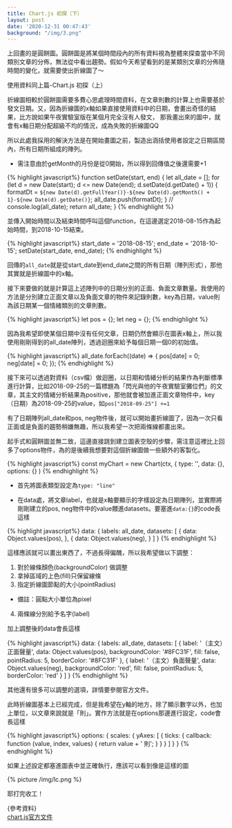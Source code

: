 ```yaml
---
title: Chart.js 初探（下）
layout: post
date: '2020-12-31 00:47:43'
background: "/img/3.png"
---
```


上回畫的是圓餅圖。圓餅圖是將某個時間段內的所有資料視為整體來探查當中不同類別文章的分佈，無法從中看出趨勢。假如今天希望看到的是某類別文章的分佈隨時間的變化，就需要使出折線圖了～

使用資料同上篇-Chart.js 初探（上）

折線圖相較於圓餅圖需要多費心思處理時間資料，在文章則數的計算上也需要基於發文日期。又，因為折線圖的x軸如果直接使用資料中的日期，會畫出奇怪的結果，比方說如果午夜實驗室版在某個月完全沒有人發文，
那我畫出來的圖中，就會有x軸日期分配超級不均的情況，成為失敗的折線圖QQ

所以此處我採用的解決方法是在開始畫圖之前，製造出涵括使用者設定之日期區間內，所有日期所組成的陣列。
- 需注意由於getMonth的月份是從0開始，所以得到回傳值之後還需要+1

{% highlight javascript%}
function setDate(start, end) {
	let all_date = [];
	for (let d = new Date(start); d <= new Date(end); d.setDate(d.getDate() + 1)) {
		formatDt = `${new Date(d).getFullYear()}-${new Date(d).getMonth() + 1}-${new Date(d).getDate()}`;
		all_date.push(formatDt);
	}
	// console.log(all_date);
	return all_date;
} 
{% endhighlight %} 

並傳入開始時間以及結束時間呼叫這個function，在這邊選定2018-08-15作為起始時間，到2018-10-15結束。

{% highlight javascript%}
start_date = '2018-08-15';
end_date = '2018-10-15';
setDate(start_date, end_date);
{% endhighlight %} 

回傳的```all_date```就是從start_date到end_date之間的所有日期（陣列形式），那他其實就是折線圖中的x軸。

接下來要做的就是計算這上述陣列中的日期分別的正面、負面文章數量。我使用的方法是分別建立正面文章以及負面文章的物件來記錄則數，key為日期，value則為該日期某一個情緒類別的文章則數。

{% highlight javascript%}
let pos = {};
let neg = {};
{% endhighlight %} 

因為我希望即使某個日期中沒有任何文章，日期仍然會顯示在圖表x軸上，所以我使用剛剛得到的all_date陣列，透過迴圈來給予每個日期一個0的初始值。

{% highlight javascript%}
all_date.forEach((date) => {
		pos[date] = 0;
		neg[date] = 0;
	});
{% endhighlight %} 

接下來可以透過對資料（csv檔）做迴圈，以日期和情緒分析的結果作為判斷標準進行計算，比如2018-09-25的一篇標題為「閃光與他的午夜實驗室攤位們」的文章，其主文的情緒分析結果為positive，那他就會被加進正面文章物件中，key（日期）為2018-09-25的value，如```pos["2018-09-25"] +=1 ```

有了日期陣列all_date和pos, neg物件後，就可以開始畫折線圖了，因為一次只看正面或是負面的趨勢稍嫌無趣，所以我希望一次把兩條線都畫出來。

起手式和圓餅圖並無二致，這邊直接跳到建立圖表空殼的步驟，需注意這裡比上回多了options物件，為的是後續我想要對這個折線圖做一些額外的客製化。

{% highlight javascript%}
const myChart = new Chart(ctx, {
	type: '',
	data: {},
	options: {}
)
{% endhighlight %} 

- 首先將圖表類型設定為```type: "line"```

- 在data處，將文章label，也就是x軸要顯示的字樣設定為日期陣列，並實際將剛剛建立的pos, neg物件中的value餵進datasets。要塞進```data:{}```的code長這樣

{% highlight javascript%}
data: {
 labels: all_date,
 datasets: [
	 {
		 data: Object.values(pos),
	 },
	 {
		 data: Object.values(neg),
	 }
 ] 
}
{% endhighlight %} 

這樣應該就可以畫出東西了，不過長得偏醜，所以我希望做以下調整：

1. 對於線條顏色(backgroundColor) 做調整
2. 拿掉區域的上色(fill)只保留線條
3. 指定折線圖節點的大小(pointRadius)
- 備註：圓點大小單位為pixel
4. 兩條線分別給予名字(label)

加上調整後的data會長這樣

{% highlight javascript%}
data: {
	labels: all_date,
	datasets: [
		{
			label: '（主文）正面聲量',
			data: Object.values(pos),
			backgroundColor: '#8FC31F',
			fill: false,
			pointRadius: 5,
			borderColor: '#8FC31F'
		},
		{
			label: '（主文）負面聲量',
			data: Object.values(neg),
			backgroundColor: 'red',
			fill: false,
			pointRadius: 5,
			borderColor: 'red'
		}
	]
}
{% endhighlight %} 

其他還有很多可以調整的選項，詳情要參閱官方文件。

此時折線圖基本上已經完成，但是我希望在y軸的地方，除了顯示數字以外，也加上單位，以文章來說就是「則」。實作方法就是在options那邊進行設定，code會長這樣

{% highlight javascript%}
options: {
	scales: {
		yAxes: [
			{
				ticks: {
					callback: function (value, index, values) {
						return value + ' 則';
					}
				}
			}
		]
	}
}
{% endhighlight %} 

如果上述設定都塞進圖表中並正確執行，應該可以看到像是這樣的圖

{% picture  /img/lc.png %}

耶打完收工！

{參考資料}<br>
[chart.js官方文件](https://www.chartjs.org/docs/latest/)
